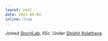 ```yaml
---
layout: post
date: 2021-04-03
inline: true
---
```


Joined [StochLab](http://www.stochlab.com/), IISc. Under [Shishir Kolathaya](http://www.shishirny.com/). 